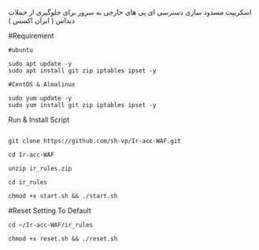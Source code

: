 اسکریپت مسدود سازی دسترسی ای پی های خارجی به سرور برای جلوگیری از حملات دیداس ( ایران اکسس ) 

#Requirement

````
#ubuntu

sudo apt update -y
sudo apt install git zip iptables ipset -y
````
````
#CentOS & Almalinux

sudo yum update -y
sudo yum install git zip iptables ipset -y
````
Run & Install Script
````

git clone https://github.com/sh-vp/Ir-acc-WAF.git

cd Ir-acc-WAF

unzip ir_rules.zip

cd ir_rules

chmod +x start.sh && ./start.sh
````

#Reset Setting To Default

````
cd ~/Ir-acc-WAF/ir_rules

chmod +x reset.sh && ./reset.sh

````
